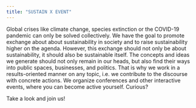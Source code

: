 ```yaml
---
title: "SUSTAIN X EVENT"
---
```


Global crises like climate change, species extinction or the COVID-19 pandemic
can only be solved collectively. 
We have the goal to promote exchange about about sustainability in society and to raise sustainability higher on the agenda.
However, this exchange should not only be about sustainability, it should also be sustainable itself. 
The concepts and ideas we generate should not only remain in our heads, but also find their ways into public spaces, businesses, and politics.
That is why we work in a results-oriented manner on any topic, i.e. we contribute to the discourse with concrete actions.
We organize conferences and other interactive events, where you can become active yourself. Curious?

Take a look and join us!
